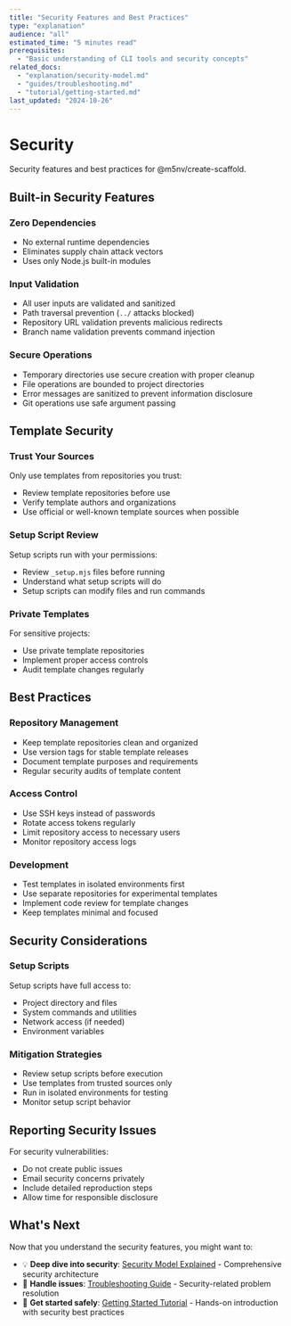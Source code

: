 ```yaml
---
title: "Security Features and Best Practices"
type: "explanation"
audience: "all"
estimated_time: "5 minutes read"
prerequisites: 
  - "Basic understanding of CLI tools and security concepts"
related_docs: 
  - "explanation/security-model.md"
  - "guides/troubleshooting.md"
  - "tutorial/getting-started.md"
last_updated: "2024-10-26"
---
```


# Security

Security features and best practices for @m5nv/create-scaffold.

## Built-in Security Features

### Zero Dependencies
- No external runtime dependencies
- Eliminates supply chain attack vectors
- Uses only Node.js built-in modules

### Input Validation
- All user inputs are validated and sanitized
- Path traversal prevention (`../` attacks blocked)
- Repository URL validation prevents malicious redirects
- Branch name validation prevents command injection

### Secure Operations
- Temporary directories use secure creation with proper cleanup
- File operations are bounded to project directories
- Error messages are sanitized to prevent information disclosure
- Git operations use safe argument passing

## Template Security

### Trust Your Sources
Only use templates from repositories you trust:
- Review template repositories before use
- Verify template authors and organizations
- Use official or well-known template sources when possible

### Setup Script Review
Setup scripts run with your permissions:
- Review `_setup.mjs` files before running
- Understand what setup scripts will do
- Setup scripts can modify files and run commands

### Private Templates
For sensitive projects:
- Use private template repositories
- Implement proper access controls
- Audit template changes regularly

## Best Practices

### Repository Management
- Keep template repositories clean and organized
- Use version tags for stable template releases
- Document template purposes and requirements
- Regular security audits of template content

### Access Control
- Use SSH keys instead of passwords
- Rotate access tokens regularly
- Limit repository access to necessary users
- Monitor repository access logs

### Development
- Test templates in isolated environments first
- Use separate repositories for experimental templates
- Implement code review for template changes
- Keep templates minimal and focused

## Security Considerations

### Setup Scripts
Setup scripts have full access to:
- Project directory and files
- System commands and utilities
- Network access (if needed)
- Environment variables

### Mitigation Strategies
- Review setup scripts before execution
- Use templates from trusted sources only
- Run in isolated environments for testing
- Monitor setup script behavior

## Reporting Security Issues

For security vulnerabilities:
- Do not create public issues
- Email security concerns privately
- Include detailed reproduction steps
- Allow time for responsible disclosure

## What's Next

Now that you understand the security features, you might want to:

- 💡 **Deep dive into security**: [Security Model Explained](explanation/security-model.md) - Comprehensive security architecture
- 🚨 **Handle issues**: [Troubleshooting Guide](guides/troubleshooting.md) - Security-related problem resolution
- 🎯 **Get started safely**: [Getting Started Tutorial](tutorial/getting-started.md) - Hands-on introduction with security best practices